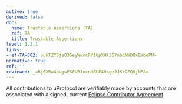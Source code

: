 ```yaml
---
active: true
derived: false
doc:
  name: Trustable Assertions (TA)
  ref: TA
  title: Trustable Assertions
level: 1.2.1
links:
- ef-TA-002: oukTZYSjsO3GeyWwxcRY1UpXHlJ67mbdNWD8xEWdePM=
normative: true
ref: ''
reviewed: _aRj6XRw4pUgwFX8URJucnH8UF40sgeJJKrGZQOjNPA=
---
```


All contributions to uProtocol are verifiably made by accounts that are associated with a signed, current [Eclipse Contributor Agreement](https://www.eclipse.org/legal/eca/).
